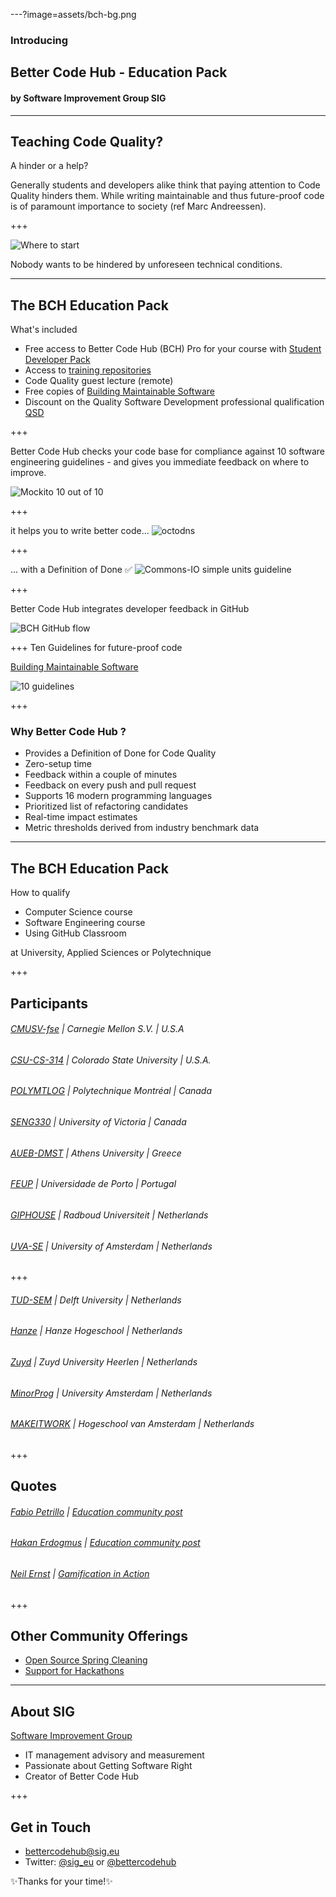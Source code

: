 ---?image=assets/bch-bg.png

### Introducing
## Better Code Hub - Education Pack
#### by Software Improvement Group SIG

---

## Teaching Code Quality?

<span class="primary">A hinder or a help?</span> 

Generally students and developers alike think that paying attention to Code Quality hinders them. While writing maintainable and thus future-proof code is of paramount importance to society 
(ref Marc Andreessen).


+++

![Where to start](assets/legacy-code.png)

Nobody wants to be hindered by <span class="primary">unforeseen</span> technical conditions. 


---
<!-- 
.reveal section img {
  border: 0;
  box-shadow: none;
} 
-->  

## The BCH Education Pack 

<span class="primary">What's included</span>

- Free access to Better Code Hub (BCH) Pro for your course with [Student Developer Pack](https://education.github.com/pack)
- Access to [training repositories](https://github.com/bettercodehubtraining)
- Code Quality guest lecture (remote)
- Free copies of [Building Maintainable Software](https://shop.oreilly.com/product/0636920049159.do)
- Discount on the Quality Software Development professional qualification [QSD](http://comm.peoplecert.org/IBD/QSD)


+++

Better Code Hub checks your code base for <span class="primary">compliance</span> against 10 <span class="primary">software engineering</span> guidelines - and gives you immediate feedback on where to <span class="primary">improve</span>.

![Mockito 10 out of 10](assets/mockito-10-out-of-10.png)


+++

it helps you to <span class="primary">write</span> better code... 
![octodns](assets/octodns.jpg)



+++

... with a Definition of Done ✅
![Commons-IO simple units guideline](assets/commons-io-simple-units-guideline.png)


+++

Better Code Hub integrates <span class="primary">developer feedback</span> in GitHub

![BCH GitHub flow](assets/bch-github-flow.png)


+++
Ten Guidelines for future-proof code

[Building Maintainable Software](https://shop.oreilly.com/product/0636920049159.do)

![10 guidelines](assets/bms-cover.png)

+++

### Why Better Code Hub ?

- Provides a Definition of Done for Code Quality 
- Zero-setup time
- Feedback within a couple of minutes
- Feedback on every push and pull request
- Supports 16 modern programming languages
- Prioritized list of refactoring candidates
- Real-time impact estimates
- Metric thresholds derived from industry benchmark data

---

## The BCH Education Pack 

<span class="primary">How to qualify</span> 

- Computer Science course 
- Software Engineering course
- Using GitHub Classroom

at <span class="primary">University, Applied Sciences or Polytechnique</span>

+++

## Participants

###### [CMUSV-fse](https://github.com/cmusv-fse) | Carnegie Mellon S.V. | U.S.A
###### [CSU-CS-314](https://github.com/csu2017sp314/) | Colorado State University | U.S.A.
###### [POLYMTLOG](https://github.com/poly-log8371) | Polytechnique Montréal | Canada
###### [SENG330](https://github.com/SENG330-17) | University of Victoria | Canada
###### [AUEB-DMST](https://github.com/dmst-sweng) | Athens University | Greece
###### [FEUP](https://github.com/bch-feup-ooplab) | Universidade de Porto | Portugal
###### [GIPHOUSE](https://github.com/giphouse) | Radboud Universiteit | Netherlands
###### [UVA-SE](https://github.com/software-engineering-amsterdam) | University of Amsterdam | Netherlands

+++

###### [TUD-SEM](https://github.com/software-engineering-methods) | Delft University | Netherlands
###### [Hanze](https://github.com/hanzehogeschoolSICT) | Hanze Hogeschool | Netherlands
###### [Zuyd](https://github.com/ZuydUniversity) | Zuyd University Heerlen | Netherlands
###### [MinorProg](https://github.com/minprog) | University Amsterdam | Netherlands
###### [MAKEITWORK](https://github.com/hva-makeitwork) | Hogeschool van Amsterdam | Netherlands

+++
## Quotes

###### [Fabio Petrillo](https://github.com/petrillo) | [Education community post](https://education.github.community/t/a-proposed-add-on-for-code-quality-in-software-engineering-courses-using-github/9067/5)
###### [Hakan Erdogmus](https://github.com/erdogmush) | [Education community post](https://education.github.community/t/a-proposed-add-on-for-code-quality-in-software-engineering-courses-using-github/9067/6)
###### [Neil Ernst](https://github.com/neilernst) | [Gamification in Action](https://raw.githubusercontent.com/BetterCodeHubTraining/Edu-Pack/master/assets/studentcomment.jpg)


+++


## Other Community Offerings

- [Open Source Spring Cleaning](https://opensourcespringcleaning.github.io/)
- [Support for Hackathons](https://dev.to/jstvssr/how-a-hackathon-appreciates-quality-code)

---
## About SIG
[<span class="primary">Software Improvement Group</span>](https://sig.eu) 

- IT management advisory and measurement
- Passionate about Getting Software Right
- Creator of Better Code Hub

+++

## Get in Touch

- <bettercodehub@sig.eu>
- Twitter: [@sig_eu](https://twitter.com/sig_eu) or [@bettercodehub](https://twitter.com/bettercodehub)

✨<span class="primary">Thanks for your time!</span>✨



